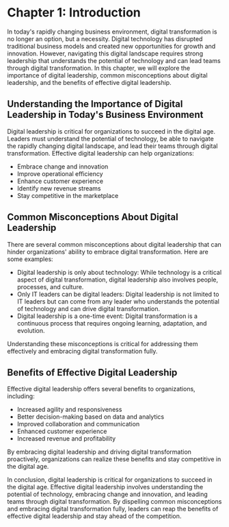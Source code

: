 Chapter 1: Introduction
=======================

In today's rapidly changing business environment, digital transformation is no longer an option, but a necessity. Digital technology has disrupted traditional business models and created new opportunities for growth and innovation. However, navigating this digital landscape requires strong leadership that understands the potential of technology and can lead teams through digital transformation. In this chapter, we will explore the importance of digital leadership, common misconceptions about digital leadership, and the benefits of effective digital leadership.

Understanding the Importance of Digital Leadership in Today's Business Environment
----------------------------------------------------------------------------------

Digital leadership is critical for organizations to succeed in the digital age. Leaders must understand the potential of technology, be able to navigate the rapidly changing digital landscape, and lead their teams through digital transformation. Effective digital leadership can help organizations:

* Embrace change and innovation
* Improve operational efficiency
* Enhance customer experience
* Identify new revenue streams
* Stay competitive in the marketplace

Common Misconceptions About Digital Leadership
----------------------------------------------

There are several common misconceptions about digital leadership that can hinder organizations' ability to embrace digital transformation. Here are some examples:

* Digital leadership is only about technology: While technology is a critical aspect of digital transformation, digital leadership also involves people, processes, and culture.
* Only IT leaders can be digital leaders: Digital leadership is not limited to IT leaders but can come from any leader who understands the potential of technology and can drive digital transformation.
* Digital leadership is a one-time event: Digital transformation is a continuous process that requires ongoing learning, adaptation, and evolution.

Understanding these misconceptions is critical for addressing them effectively and embracing digital transformation fully.

Benefits of Effective Digital Leadership
----------------------------------------

Effective digital leadership offers several benefits to organizations, including:

* Increased agility and responsiveness
* Better decision-making based on data and analytics
* Improved collaboration and communication
* Enhanced customer experience
* Increased revenue and profitability

By embracing digital leadership and driving digital transformation proactively, organizations can realize these benefits and stay competitive in the digital age.

In conclusion, digital leadership is critical for organizations to succeed in the digital age. Effective digital leadership involves understanding the potential of technology, embracing change and innovation, and leading teams through digital transformation. By dispelling common misconceptions and embracing digital transformation fully, leaders can reap the benefits of effective digital leadership and stay ahead of the competition.
